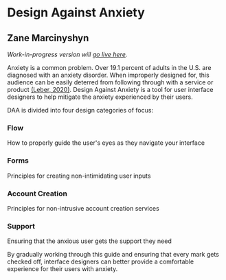 # Design Against Anxiety
## Zane Marcinyshyn
*Work-in-progress version will [go live here](https://tylo-zane.github.io/daa/).*

Anxiety is a common problem. Over 19.1 percent of adults in the U.S. are diagnosed with an anxiety disorder. When improperly designed for, this audience can be easily deterred from following through with a service or product [(Leber, 2020)](https://level-level.com/blog/inclusive-design-designing-for-people-with-anxiety/). Design Against Anxiety is a tool for user interface designers to help mitigate the anxiety experienced by their users.

DAA is divided into four design categories of focus: 
### Flow  
How to properly guide the user's eyes as they navigate your interface
### Forms 
Principles for creating non-intimidating user inputs
### Account Creation
Principles for non-intrusive account creation services
### Support 
Ensuring that the anxious user gets the support they need

By gradually working through this guide and ensuring that every mark gets checked off, interface designers can better provide a comfortable experience for their users with anxiety.